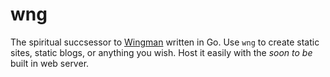 # wng

The spiritual succsessor to [Wingman](https://github.com/tristanisham/Wingman) written in Go. Use `wng` to create static sites, static blogs, or anything you wish. Host it easily with the *soon to be* built in web server.